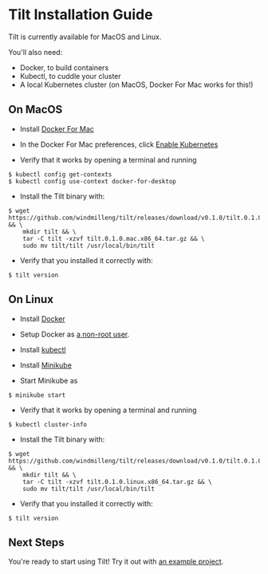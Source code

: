Tilt Installation Guide
=======================

Tilt is currently available for MacOS and Linux.

You'll also need:

- Docker, to build containers
- Kubectl, to cuddle your cluster
- A local Kubernetes cluster (on MacOS, Docker For Mac works for this!)

On MacOS
--------

- Install [Docker For Mac](https://docs.docker.com/docker-for-mac/install/)

- In the Docker For Mac preferences, click [Enable Kubernetes](https://docs.docker.com/docker-for-mac/#kubernetes)

- Verify that it works by opening a terminal and running

```
$ kubectl config get-contexts
$ kubectl config use-context docker-for-desktop
```

- Install the Tilt binary with:

```
$ wget https://github.com/windmilleng/tilt/releases/download/v0.1.0/tilt.0.1.0.mac.x86_64.tar.gz && \
    mkdir tilt && \
    tar -C tilt -xzvf tilt.0.1.0.mac.x86_64.tar.gz && \
    sudo mv tilt/tilt /usr/local/bin/tilt
```

- Verify that you installed it correctly with:

```
$ tilt version
```

On Linux
--------

- Install [Docker](https://docs.docker.com/install/)

- Setup Docker as [a non-root user](https://docs.docker.com/install/linux/linux-postinstall/).

- Install [kubectl](https://kubernetes.io/docs/tasks/tools/install-kubectl/)

- Install [Minikube](https://github.com/kubernetes/minikube#installation)

- Start Minikube as

```
$ minikube start
```

- Verify that it works by opening a terminal and running

```
$ kubectl cluster-info
```

- Install the Tilt binary with:

```
$ wget https://github.com/windmilleng/tilt/releases/download/v0.1.0/tilt.0.1.0.linux.x86_64.tar.gz && \
    mkdir tilt && \
    tar -C tilt -xzvf tilt.0.1.0.linux.x86_64.tar.gz && \
    sudo mv tilt/tilt /usr/local/bin/tilt
```

- Verify that you installed it correctly with:

```
$ tilt version
```

Next Steps
----------

You're ready to start using Tilt! Try it out with [an example project](first_example.html).


